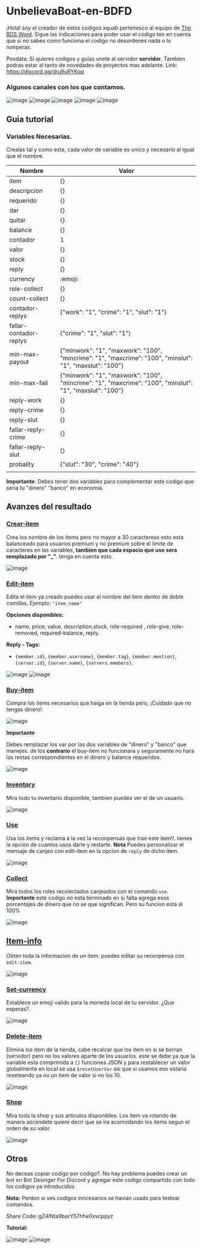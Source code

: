 # UnbelievaBoat-en-BDFD

¡Hola! soy el creador de estos codigos xquab pertenesco al equipo de [The BDS Word](https://discord.gg/dru9uRYKqq). Sigue las indicaciones para poder usar el codigo ten en cuenta que si no sabes como funciona el codigo no desordenes nada o lo romperas.

Posdata: Si quieres codigos y guias unete al servidor **servidor**. Tambien podras estar al tanto de novedades de proyectos mas adelante.
Link: https://discord.gg/dru9uRYKqq

### Algunos canales con los que contamos.

![image](https://github.com/quabwww/UnbelievaBoat-BDFD/assets/148601206/48c08513-60a8-4b1a-ba40-01fec23548ba) ![image](https://github.com/quabwww/UnbelievaBoat-BDFD/assets/148601206/cdfd37cb-644b-45d9-b2c7-efa3c973d10f) ![image](https://github.com/quabwww/UnbelievaBoat-BDFD/assets/148601206/ea18e114-b14e-40f9-94d3-7cf16a932f75) ![image](https://github.com/quabwww/UnbelievaBoat-BDFD/assets/148601206/0e7a6b43-0855-4737-af73-cc668f48f102) ![image](https://github.com/quabwww/UnbelievaBoat-BDFD/assets/148601206/00c86bed-9cd5-471c-8065-9c73514e9792)





## Guia tutorial

### Variables Necesarias.

Crealas tal y como esta, cada valor de variable es unico y necesario al igual que el nombre.

|    Nombre              |                                                 Valor                                                  | 
| -----------------------| -------------------------------------------------------------------------------------------------------| 
| item                   |                        {}                                                                              |
| descripcion            |                        {}                                                                              |
| requerido              |                        {}                                                                              |
| dar                    |                        {}                                                                              |
| quitar                 |                        {}                                                                              |
| balance                |                        {}                                                                              |
| contador               |                         1                                                                              |
| valor                  |                        {}                                                                              |
| stock                  |                        {}                                                                              |
| reply                  |                        {}                                                                              |
| currency               |                      :emoji:                                                                           |
| role-collect           |                        {}                                                                              |
| count-collect          |                        {}                                                                              |
| contador-replys        |   {"work": "1", "crime": "1", "slut": "1"}                                                             |
| fallar-contador-replys |   {"crime": "1", "slut": "1"}                                                             |
| min-max-payout         |{"minwork": "1", "maxwork": "100", "mincrime": "1", "maxcrime": "100", "minslut": "1", "maxslut": "100"}|
| min-max-fail           |{"minwork": "1", "maxwork": "100", "mincrime": "1", "maxcrime": "100", "minslut": "1", "maxslut": "100"}|
| reply-work             |{}                                                                                                |
| reply-crime             |{}                                                                                               |
| reply-slut             |{}                                                                                                |
| fallar-reply-crime             |{}                                                                                               |
| fallar-reply-slut             |{}                                                                                                |
| probality             |{"slut": "30", "crime": "40"}                                                                      
       |



__Importante__: Debes tener dos variables para complementar este codigo que seria tu "dinero" "banco" en economia.

## Avanzes del resultado

### [Crear-item](https://github.com/quabwww/UnbelievaBoat-BDFD/blob/main/UnbelievaBoat%3A%20Create-item)
Crea los nombre de los items pero no mayor a 30 caracteress esto esta balanceado para usuarios premium y no premium sobre el limite de caracteres en las variables, __tambien que cada espacio que use sera remplazado por "_"__. tenga en cuenta esto.

![image](https://github.com/quabwww/UnbelievaBoat-BDFD/assets/148601206/3266ff80-de49-4d03-9485-e98dbe47ffbb)

### [Edit-item](https://github.com/quabwww/UnbelievaBoat-BDFD/blob/main/UnbelievaBoat%3A%20Edit-item)
Edita el item ya creado puedes usar el nombre del item dentro de doble comillas.
Ejemplo: `"item_name"`

__Opciones disponibles:__
- name, price, value, description,stock, role-required , role-give, role-removed, required-balance, reply.

__Reply - Tags:__
- `{member.id}`, `{member.username}`, `{member.tag}`, `{member.mention}`, `{server.id}`, `{server.name}`, `{servers.members}`.

![image](https://github.com/quabwww/UnbelievaBoat-BDFD/assets/148601206/508f0024-de62-4c20-b56c-1f7ec713a7f9) ![image](https://github.com/quabwww/UnbelievaBoat-BDFD/assets/148601206/b74b2db6-4d83-407e-8c39-9099b8a51af7)

### [Buy-item](https://github.com/quabwww/UnbelievaBoat-BDFD/blob/main/UnbelievaBoat%3A%20Buy-item)
Compra los items necesarios que haiga en la tienda pero, ¡Cuidado que no tengas dinero!.

![image](https://github.com/quabwww/UnbelievaBoat-BDFD/assets/148601206/05a36ba9-6171-4527-b119-c8bb202c6409)

__Importante__

Debes remplazar los var por las dos variables de "dinero" y "banco" que manejes.
de los __contrario__ el buy-item no funcionara y seguramente no hara las restas correspondientes en el dinero y balance requeridos.

![image](https://github.com/quabwww/UnbelievaBoat-BDFD/assets/148601206/24f2ada0-737b-401b-ba60-f0484ea3057b)

### [Inventory](https://github.com/quabwww/UnbelievaBoat-BDFD/blob/main/UnbelievaBoat%3A%20Inventory)

Mira todo tu inventario disponible, tambien puedes ver el de un usuario.

![image](https://github.com/quabwww/UnbelievaBoat-BDFD/assets/148601206/b1f489cb-e7f8-40d7-af73-bef7995d98b1)

### [Use](https://github.com/quabwww/UnbelievaBoat-BDFD/blob/main/UnbelievaBoat%3A%20Use)

Usa los items y reclama a la vez la reconpensas que trae este item!!. tienes la opcion de cuantos usos darle y restarte.
__Nota__
Puedes personalizar el mensaje de canjeo con edit-item en la opcion de `reply` de dicho item.

![image](https://github.com/quabwww/UnbelievaBoat-BDFD/assets/148601206/ecb8987b-b361-4131-adad-87ce2e27268a)

### [Collect](https://github.com/quabwww/UnbelievaBoat-BDFD/blob/main/UnbelievaBoat%3A%20Collect)
Mira todos los roles recolectados canjeados con el comando `use`. 
__Importante__
este codigo no esta terminado en si falta agrega esos porcentajes de dinero que no se que significan. Pero su funcion esta al 100%

![image](https://github.com/quabwww/UnbelievaBoat-BDFD/assets/148601206/d8f18baf-6523-460f-be34-49a7718aba56)

## [Item-info](https://github.com/quabwww/UnbelievaBoat-BDFD/blob/main/UnbelievaBoat%3A%20Item-info)
Obten toda la informacion de un item. puedes editar su reconpensa con `edit-item`.

![image](https://github.com/quabwww/UnbelievaBoat-BDFD/assets/148601206/5b87e80c-fda9-4139-bc43-ea6aa4f13c01)

### [Set-currency](https://github.com/quabwww/UnbelievaBoat-BDFD/blob/main/Unbeliebeboat%3A%20Set-currency)
Establece un emoji valido para la moneda local de tu servidor. ¿Que esperas?.

![image](https://github.com/quabwww/UnbelievaBoat-BDFD/assets/148601206/089486a3-2469-4b9e-ada1-5d472c699788)

### [Delete-item](https://github.com/quabwww/UnbelievaBoat-BDFD/blob/main/Unbeliebeboat%3A%20Delete-item)
Elimina los item de la tienda, cabe recalcar que los item en si se borran (servidor) pero no los valores aparte de los usuarios.
este se debe ya que la variable esta comprimida a `{}` funciones JSON y para restablecer un valor globalmente en local se usa `$resetUserVar` asi que si usamos eso estaria reseteando ya no un item de valor si no los 10.

![image](https://github.com/quabwww/UnbelievaBoat-BDFD/assets/148601206/4ec0b4ce-9ada-4821-86e2-340ba7c618d6)

### [Shop](https://github.com/quabwww/UnbelievaBoat-BDFD/blob/main/Unbeliebeboat%3A%20Shop)
Mira toda la shop y sus articulos disponibles. Los item va rotando de manera ascendete quiere decir que se ira acomodando los items segun el orden de su valor.

![image](https://github.com/quabwww/UnbelievaBoat-BDFD/assets/148601206/cc591118-b928-4a48-8632-65ea8d7756ef)

## Otros

No deceas copiar codigo por codigo?. No hay problema puedes crear un bot en Bot Desinger For Discord y agregar este codigo compartido con todo los codigos ya introducidos

**Nota:** Perdon si ves codigos inncesarios se havian usado para testear comandos.

Share Code: gZ4lNta9barY57hfw0xvcppyz

**Tutorial:**

![image](https://github.com/quabwww/UnbelievaBoat-BDFD/assets/148601206/d43e2b47-1812-4745-b64b-9879aed8144b) ![image](https://github.com/quabwww/UnbelievaBoat-BDFD/assets/148601206/0ce885b0-d99a-4c8e-8749-bd66a77bdeea)



